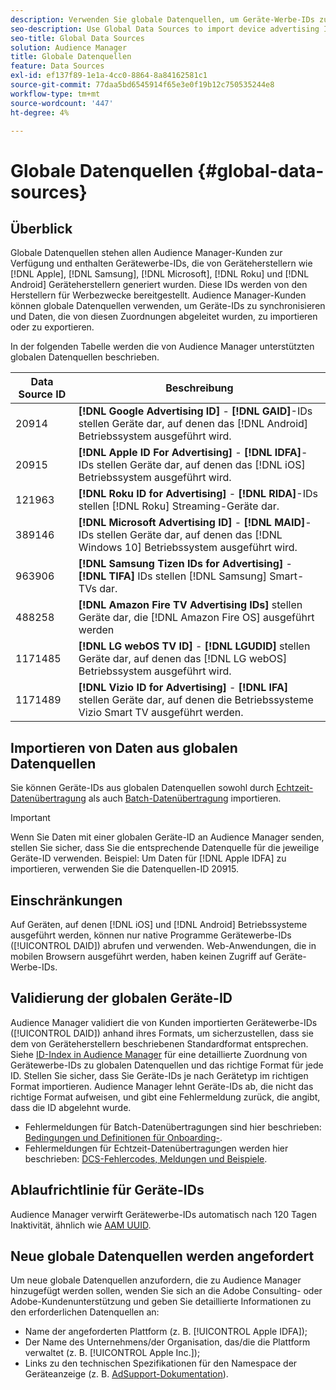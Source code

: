 ```yaml
---
description: Verwenden Sie globale Datenquellen, um Geräte-Werbe-IDs zu importieren.
seo-description: Use Global Data Sources to import device advertising IDs.
seo-title: Global Data Sources
solution: Audience Manager
title: Globale Datenquellen
feature: Data Sources
exl-id: ef137f89-1e1a-4cc0-8864-8a84162581c1
source-git-commit: 77daa5bd6545914f65e3e0f19b12c750535244e8
workflow-type: tm+mt
source-wordcount: '447'
ht-degree: 4%

---
```


# Globale Datenquellen {#global-data-sources}

## Überblick

Globale Datenquellen stehen allen Audience Manager-Kunden zur Verfügung und enthalten Gerätewerbe-IDs, die von Geräteherstellern wie [!DNL Apple], [!DNL Samsung], [!DNL Microsoft], [!DNL Roku] und [!DNL Android] Geräteherstellern generiert wurden. Diese IDs werden von den Herstellern für Werbezwecke bereitgestellt. Audience Manager-Kunden können globale Datenquellen verwenden, um Geräte-IDs zu synchronisieren und Daten, die von diesen Zuordnungen abgeleitet wurden, zu importieren oder zu exportieren.

In der folgenden Tabelle werden die von Audience Manager unterstützten globalen Datenquellen beschrieben.

| Data Source ID | Beschreibung |
|---|---|
| 20914 | **[!DNL Google Advertising ID]** - **[!DNL GAID]**-IDs stellen Geräte dar, auf denen das [!DNL Android] Betriebssystem ausgeführt wird. |
| 20915 | **[!DNL Apple ID For Advertising]** - **[!DNL IDFA]**-IDs stellen Geräte dar, auf denen das [!DNL iOS] Betriebssystem ausgeführt wird. |
| 121963 | **[!DNL Roku ID for Advertising]** - **[!DNL RIDA]**-IDs stellen [!DNL Roku] Streaming-Geräte dar. |
| 389146 | **[!DNL Microsoft Advertising ID]** - **[!DNL MAID]**-IDs stellen Geräte dar, auf denen das [!DNL Windows 10] Betriebssystem ausgeführt wird. |
| 963906 | **[!DNL Samsung Tizen IDs for Advertising]** - **[!DNL TIFA]** IDs stellen [!DNL Samsung] Smart-TVs dar. |
| 488258 | **[!DNL Amazon Fire TV Advertising IDs]** stellen Geräte dar, die [!DNL Amazon Fire OS] ausgeführt werden |
| 1171485 | **[!DNL LG webOS TV ID]** - **[!DNL LGUDID]** stellen Geräte dar, auf denen das [!DNL LG webOS] Betriebssystem ausgeführt wird. |
| 1171489 | **[!DNL Vizio ID for Advertising]** - **[!DNL IFA]** stellen Geräte dar, auf denen die Betriebssysteme Vizio Smart TV ausgeführt werden. |

## Importieren von Daten aus globalen Datenquellen

Sie können Geräte-IDs aus globalen Datenquellen sowohl durch [Echtzeit-Datenübertragung](../integration/sending-audience-data/real-time-data-integration/real-time-data-transfer.md) als auch [Batch-Datenübertragung](../integration/sending-audience-data/batch-data-transfer-explained/batch-data-transfer-explained.md) importieren.

>[!IMPORTANT]
>
>Wenn Sie Daten mit einer globalen Geräte-ID an Audience Manager senden, stellen Sie sicher, dass Sie die entsprechende Datenquelle für die jeweilige Geräte-ID verwenden. Beispiel: Um Daten für [!DNL Apple IDFA] zu importieren, verwenden Sie die Datenquellen-ID 20915.

## Einschränkungen

Auf Geräten, auf denen [!DNL iOS] und [!DNL Android] Betriebssysteme ausgeführt werden, können nur native Programme Gerätewerbe-IDs ([!UICONTROL DAID]) abrufen und verwenden. Web-Anwendungen, die in mobilen Browsern ausgeführt werden, haben keinen Zugriff auf Geräte-Werbe-IDs.

## Validierung der globalen Geräte-ID

Audience Manager validiert die von Kunden importierten Gerätewerbe-IDs ([!UICONTROL DAID]) anhand ihres Formats, um sicherzustellen, dass sie dem von Geräteherstellern beschriebenen Standardformat entsprechen. Siehe [ID-Index in Audience Manager](../reference/ids-in-aam.md) für eine detaillierte Zuordnung von Gerätewerbe-IDs zu globalen Datenquellen und das richtige Format für jede ID. Stellen Sie sicher, dass Sie Geräte-IDs je nach Gerätetyp im richtigen Format importieren. Audience Manager lehnt Geräte-IDs ab, die nicht das richtige Format aufweisen, und gibt eine Fehlermeldung zurück, die angibt, dass die ID abgelehnt wurde.

* Fehlermeldungen für Batch-Datenübertragungen sind hier beschrieben: [Bedingungen und Definitionen für Onboarding-](../reporting/onboarding-status-report.md#report-terms-conditions).
* Fehlermeldungen für Echtzeit-Datenübertragungen werden hier beschrieben: [DCS-Fehlercodes, Meldungen und Beispiele](../api/dcs-intro/dcs-api-reference/dcs-error-codes.md).

## Ablaufrichtlinie für Geräte-IDs

Audience Manager verwirft Gerätewerbe-IDs automatisch nach 120 Tagen Inaktivität, ähnlich wie [AAM UUID](../faq/faq-privacy.md).

## Neue globale Datenquellen werden angefordert

Um neue globale Datenquellen anzufordern, die zu Audience Manager hinzugefügt werden sollen, wenden Sie sich an die Adobe Consulting- oder Adobe-Kundenunterstützung und geben Sie detaillierte Informationen zu den erforderlichen Datenquellen an:

* Name der angeforderten Plattform (z. B. [!UICONTROL Apple IDFA]);
* Der Name des Unternehmens/der Organisation, das/die die Plattform verwaltet (z. B. [!UICONTROL Apple Inc.]);
* Links zu den technischen Spezifikationen für den Namespace der Geräteanzeige (z. B. [AdSupport-Dokumentation](https://developer.apple.com/documentation/adsupport)).
